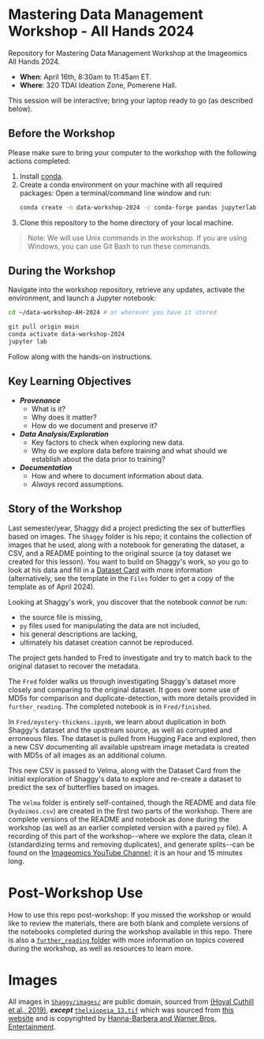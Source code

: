 # Mastering Data Management Workshop - All Hands 2024
Repository for Mastering Data Management Workshop at the Imageomics All Hands 2024.

- **When**: April 16th, 8:30am to 11:45am ET.
- **Where**: 320 TDAI Ideation Zone, Pomerene Hall.

This session will be interactive; bring your laptop ready to go (as described below).

## Before the Workshop

 Please make sure to bring your computer to the workshop with the following actions completed:
 1. Install [conda](https://conda.io/projects/conda/en/latest/user-guide/install/index.html).
 2. Create a conda environment on your machine with all required packages: Open a terminal/command line window and run:
    ```bash
    conda create -n data-workshop-2024 -c conda-forge pandas jupyterlab ipywidgets scikit-learn datasets pillow seaborn opencv -y
    ```
3. Clone this repository to the home directory of your local machine.

> Note: We will use Unix commands in the workshop. If you are using Windows, you can use Git Bash to run these commands.

## During the Workshop

Navigate into the workshop repository, retrieve any updates, activate the environment, and launch a Jupyter notebook:

```bash
cd ~/data-workshop-AH-2024 # or wherever you have it stored
```
```bash
git pull origin main
conda activate data-workshop-2024
jupyter lab
```

Follow along with the hands-on instructions.

## Key Learning Objectives

- **_Provenance_**
    - What is it?
    - Why does it matter?
    - How do we document and preserve it?
- **_Data Analysis/Exploration_**
    - Key factors to check when exploring new data.
    - Why do we explore data before training and what should we establish about the data prior to training?
- **_Documentation_**
    - How and where to document information about data.
    - _Always_ record assumptions.

## Story of the Workshop

Last semester/year, Shaggy did a project predicting the sex of butterflies based on images. The `Shaggy` folder is his repo; it contains the collection of images that he used, along with a notebook for generating the dataset, a CSV, and a README pointing to the original source (a toy dataset we created for this lesson). You want to build on Shaggy's work, so you go to look at his data and fill in a [Dataset Card](https://imageomics.github.io/Imageomics-guide/wiki-guide/HF_DatasetCard_Template_mkdocs/) with more information (alternatively, see the template in the `Files` folder to get a copy of the template as of April 2024).

Looking at Shaggy's work, you discover that the notebook _cannot_ be run:
- the source file is missing,
- `py` files used for manipulating the data are not included,
- his general descriptions are lacking,
- ultimately his dataset creation cannot be reproduced.

The project gets handed to Fred to investigate and try to match back to the original dataset to recover the metadata.

The `Fred` folder walks us through investigating Shaggy's dataset more closely and comparing to the original dataset. It goes over some use of MD5s for comparison and duplicate-detection, with more details provided in `further_reading`. The completed notebook is in `Fred/finished`.

In `Fred/mystery-thickens.ipynb`, we learn about duplication in both Shaggy's dataset and the upstream source, as well as corrupted and erroneous files. The dataset is pulled from Hugging Face and explored, then a new CSV documenting all available upstream image metadata is created with MD5s of all images as an additional column.

This new CSV is passed to Velma, along with the Dataset Card from the initial exploration of Shaggy's data to explore and re-create a dataset to predict the sex of butterflies based on images.

The `Velma` folder is entirely self-contained, though the README and data file (`kydoimos.csv`) are created in the first two parts of the workshop. There are complete versions of the README and notebook as done during the workshop (as well as an earlier completed version with a paired `py` file). A recording of this part of the workshop--where we explore the data, clean it (standardizing terms and removing duplicates), and generate splits--can be found on the [Imageomics YouTube Channel](https://www.youtube.com/@ImageomicsInstitute/videos); it is an hour and 15 minutes long.


# Post-Workshop Use

How to use this repo post-workshop: If you missed the workshop or would like to review the materials, there are both blank and complete versions of the notebooks completed during the workshop available in this repo. There is also a [`further_reading` folder](https://github.com/Imageomics/data-workshop-AH-2024/tree/main/further_reading) with more information on topics covered during the workshop, as well as resources to learn more.


# Images

All images in [`Shaggy/images/`](https://github.com/Imageomics/data-workshop-AH-2024/blob/main/Shaggy/images) are public domain, sourced from [(Hoyal Cuthill et al., 2019)](https://doi.org/10.5061/dryad.2hp1978), _**except**_ [`thelxiopeia_13.tif`](https://github.com/Imageomics/data-workshop-AH-2024/blob/main/Shaggy/images/thelxiopeia_13.tif) which was sourced from [this website](https://www.scoobydudes.com/episode-17-scoobra-kadoobra) and is copyrighted by [Hanna-Barbera and Warner Bros. Entertainment](https://scoobydoo.fandom.com/wiki/Scoobypedia:Legal_Disclaimer).

